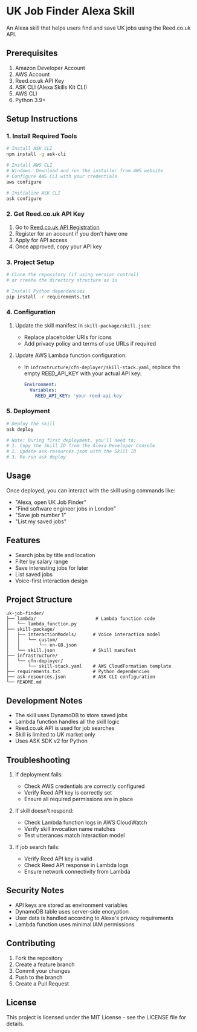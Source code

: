 # UK Job Finder Alexa Skill

An Alexa skill that helps users find and save UK jobs using the Reed.co.uk API.

## Prerequisites

1. Amazon Developer Account
2. AWS Account
3. Reed.co.uk API Key
4. ASK CLI (Alexa Skills Kit CLI)
5. AWS CLI
6. Python 3.9+

## Setup Instructions

### 1. Install Required Tools

```bash
# Install ASK CLI
npm install -g ask-cli

# Install AWS CLI
# Windows: Download and run the installer from AWS website
# Configure AWS CLI with your credentials
aws configure

# Initialize ASK CLI
ask configure
```

### 2. Get Reed.co.uk API Key

1. Go to [Reed.co.uk API Registration](https://www.reed.co.uk/developers/jobseeker)
2. Register for an account if you don't have one
3. Apply for API access
4. Once approved, copy your API key

### 3. Project Setup

```bash
# Clone the repository (if using version control)
# or create the directory structure as is

# Install Python dependencies
pip install -r requirements.txt
```

### 4. Configuration

1. Update the skill manifest in `skill-package/skill.json`:
   - Replace placeholder URIs for icons
   - Add privacy policy and terms of use URLs if required

2. Update AWS Lambda function configuration:
   - In `infrastructure/cfn-deployer/skill-stack.yaml`, replace the empty REED_API_KEY with your actual API key:
     ```yaml
     Environment:
       Variables:
         REED_API_KEY: 'your-reed-api-key'
     ```

### 5. Deployment

```bash
# Deploy the skill
ask deploy

# Note: During first deployment, you'll need to:
# 1. Copy the Skill ID from the Alexa Developer Console
# 2. Update ask-resources.json with the Skill ID
# 3. Re-run ask deploy
```

## Usage

Once deployed, you can interact with the skill using commands like:

- "Alexa, open UK Job Finder"
- "Find software engineer jobs in London"
- "Save job number 1"
- "List my saved jobs"

## Features

- Search jobs by title and location
- Filter by salary range
- Save interesting jobs for later
- List saved jobs
- Voice-first interaction design

## Project Structure

```
uk-job-finder/
├── lambda/                      # Lambda function code
│   └── lambda_function.py
├── skill-package/
│   ├── interactionModels/      # Voice interaction model
│   │   └── custom/
│   │       └── en-GB.json
│   └── skill.json              # Skill manifest
├── infrastructure/
│   └── cfn-deployer/
│       └── skill-stack.yaml    # AWS CloudFormation template
├── requirements.txt            # Python dependencies
├── ask-resources.json          # ASK CLI configuration
└── README.md
```

## Development Notes

- The skill uses DynamoDB to store saved jobs
- Lambda function handles all the skill logic
- Reed.co.uk API is used for job searches
- Skill is limited to UK market only
- Uses ASK SDK v2 for Python

## Troubleshooting

1. If deployment fails:
   - Check AWS credentials are correctly configured
   - Verify Reed API key is correctly set
   - Ensure all required permissions are in place

2. If skill doesn't respond:
   - Check Lambda function logs in AWS CloudWatch
   - Verify skill invocation name matches
   - Test utterances match interaction model

3. If job search fails:
   - Verify Reed API key is valid
   - Check Reed API response in Lambda logs
   - Ensure network connectivity from Lambda

## Security Notes

- API keys are stored as environment variables
- DynamoDB table uses server-side encryption
- User data is handled according to Alexa's privacy requirements
- Lambda function uses minimal IAM permissions

## Contributing

1. Fork the repository
2. Create a feature branch
3. Commit your changes
4. Push to the branch
5. Create a Pull Request

## License

This project is licensed under the MIT License - see the LICENSE file for details.
